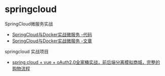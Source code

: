 springcloud
========


SpringCloud微服务实战

- [SpringCloud与Docker实战微服务 -代码](https://gitee.com/itmuch/spring-cloud-book)
- [SpringCloud与Docker实战微服务 -文章](http://book.itmuch.com/)



springcloud 实战项目

- [spring cloud + vue + oAuth2.0全家桶实战，前后端分离模拟商城，完整的购物流程](https://github.com/paascloud/paascloud-master)